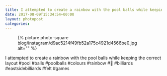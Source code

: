 ```yaml
---
title: I attempted to create a rainbow with the pool balls while keeping the correct layout
date: 2017-08-09T15:34:54+00:00
layout: photopost
categories:
---
```


<figure class="photo photo--square">
  {% picture photo-square blog/instagram/d9ac5214f49fb52a175c4921d4566be0.jpg alt="" %}
</figure>

I attempted to create a rainbow with the pool balls while keeping the correct layout
#pool #balls #poolballs #colours #rainbow #🌈 #billiards #eastsidebilliards #felt #games
